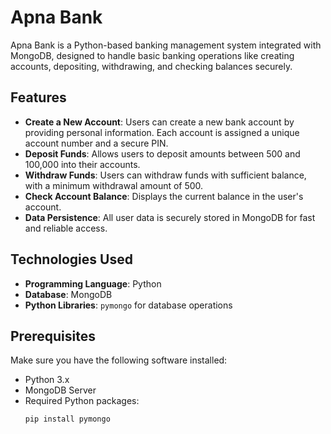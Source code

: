# Apna Bank

Apna Bank is a Python-based banking management system integrated with MongoDB, designed to handle basic banking operations like creating accounts, depositing, withdrawing, and checking balances securely.

## Features

- **Create a New Account**: Users can create a new bank account by providing personal information. Each account is assigned a unique account number and a secure PIN.
- **Deposit Funds**: Allows users to deposit amounts between 500 and 100,000 into their accounts.
- **Withdraw Funds**: Users can withdraw funds with sufficient balance, with a minimum withdrawal amount of 500.
- **Check Account Balance**: Displays the current balance in the user's account.
- **Data Persistence**: All user data is securely stored in MongoDB for fast and reliable access.

## Technologies Used

- **Programming Language**: Python
- **Database**: MongoDB
- **Python Libraries**: `pymongo` for database operations

## Prerequisites

Make sure you have the following software installed:

- Python 3.x
- MongoDB Server
- Required Python packages:
  ```bash
  pip install pymongo
